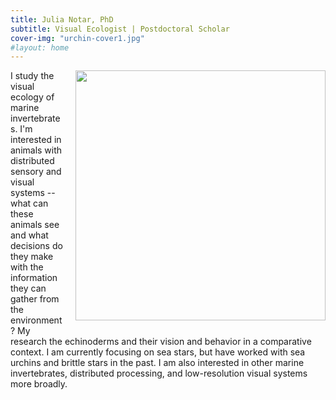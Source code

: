 ```yaml
---
title: Julia Notar, PhD
subtitle: Visual Ecologist | Postdoctoral Scholar
cover-img: "urchin-cover1.jpg"
#layout: home
---
```


<img style="float: right; padding-bottom: 20px; padding-left: 20px;" width="400" src="/o_echinata.png">

I study the visual ecology of marine invertebrates. I'm interested in animals with distributed sensory and visual systems -- what can these animals see and what decisions do they make with the information they can gather from the environment? My research the echinoderms and their vision and behavior in a comparative context. I am currently focusing on sea stars, but have worked with sea urchins and brittle stars in the past. I am also interested in other marine invertebrates, distributed processing, and low-resolution visual systems more broadly.
